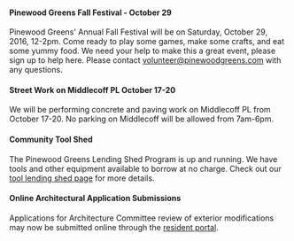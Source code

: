 #### Pinewood Greens Fall Festival - October 29

Pinewood Greens' Annual Fall Festival will be on Saturday, October 29, 2016, 12-2pm. Come ready to play some games, make some crafts, and eat some yummy food. We need your help to make this a great event, please sign up to help here. Please contact volunteer@pinewoodgreens.com with any questions.

#### Street Work on Middlecoff PL October 17-20

We will be performing concrete and paving work on Middlecoff PL from October 17-20.  No parking on Middlecoff will be allowed from 7am-6pm.

#### Community Tool Shed

The Pinewood Greens Lending Shed Program is up and running.  We have tools and other equipment available to borrow at no charge. Check out our [tool lending shed page](toolshed.html) for more details.

#### Online Architectural Application Submissions

Applications for Architecture Committee review of exterior modifications may now be submitted online through the [resident portal](http://www.ciranet.com/ResidentPortal).
